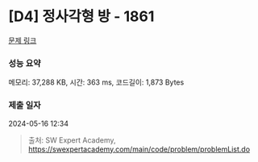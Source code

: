 # [D4] 정사각형 방 - 1861 

[문제 링크](https://swexpertacademy.com/main/code/problem/problemDetail.do?contestProbId=AV5LtJYKDzsDFAXc) 

### 성능 요약

메모리: 37,288 KB, 시간: 363 ms, 코드길이: 1,873 Bytes

### 제출 일자

2024-05-16 12:34



> 출처: SW Expert Academy, https://swexpertacademy.com/main/code/problem/problemList.do